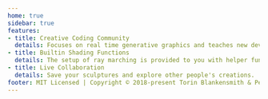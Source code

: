 ```yaml
---
home: true
sidebar: true
features:
- title: Creative Coding Community
  details: Focuses on real time generative graphics and teaches new developers techniques in 3D graphics.
- title: Builtin Shading Functions
  details: The setup of ray marching is provided to you with helper functions for creating the signed distance field geometry so that you can focus on creating.
- title: Live Collaboration
  details: Save your sculptures and explore other people's creations.
footer: MIT Licensed | Copyright © 2018-present Torin Blankensmith & Peter Whidden
---
```



<!-- 
## Geometries

### sphere

```float sphere( vec3 p, float size )```

#### Example
```glsl
float sphere(vec3 p, float size);
```
<iframe width="100%" height="350px" src="http://localhost:3000/sculpture/-LM-Nx6cvMmlbdKKiB64?example=true&embed=true" frameborder="0"></iframe>

### box
```flat box(vec3 p, vec3 dimensions)```
#### Example
```glsl
float box(vec3 p, vec3 size);
```

<iframe width="100%" height="350px" src="http://localhost:3000/sculpture/-LM-LkFiHWJrolzNlpFF?example=true&embed=true" frameborder="0"></iframe>

### roundedBox
```flat roundedBox(vec3 p, vec3 dimensions, float roundness)```
#### Example
```glsl
float map(vec3 p) {
	return box(p, vec3(0.3, 0.3, 0.3), 0.2);
}
```
<iframe width="100%" height="350px" src="http://shaderpark.herokuapp.com" frameborder="0"></iframe>



### line
#### Example
```glsl
float line(p, vec3 start, vec3 end, float width);
```
<iframe width="100%" height="350px" src="http://localhost:3000/sculpture/-LM0vjFEwV1Ha18Hl9AP?example=true&embed=true" frameborder="0"></iframe>

### torus
#### Example
```glsl
float torus(vec3 p, vec2 size);
```
<iframe width="100%" height="350px" src="http://localhost:3000/sculpture/-LM-OGmDkb48R4uyugiA?example=true&embed=true" frameborder="0"></iframe>

### cappedCylinder
#### Example
```glsl
float cappedCylinder(vec3 p, vec2 size);
```
<iframe width="100%" height="350px" src="http://localhost:3000/sculpture/-LM0t3ZICdtWkNLFkO1q?example=true&embed=true" frameborder="0"></iframe>


### cone
#### Example

### plane
#### Example

### prism
#### Example

## Operations

### add
#### Example
```glsl 
float add(float obj1, float obj2);
```
<iframe width="100%" height="350px" src="http://localhost:3000/sculpture/-LM3FtAfpWixlL9VAr4G?example=true&embed=true" frameborder="0"></iframe>

### subtract
#### Example
```glsl 
float subtract(float obj1, float obj2);
```
<iframe width="100%" height="350px" src="http://localhost:3000/sculpture/-LM3HB7wAVNSJW5ggB4d?example=true&embed=true" frameborder="0"></iframe>

### intersect
#### Example
```glsl
float intersect(float obj1, float obj2);
```
<iframe width="100%" height="350px" src="http://localhost:3000/sculpture/-LM3HsbO0jkByC9KAAgs?example=true&embed=true" frameborder="0"></iframe>

### smoothAdd
#### Example
```glsl
float smoothAdd(float obj1, float obj2, float amount);
```
<iframe width="100%" height="350px" src="http://localhost:3000/sculpture/-LMjM7k1N6SLJKFu_7UR?example=true&embed=true" frameborder="0"></iframe>

### Smooth Subtraction

### mix
#### Example
```glsl
float mix(float obj1, float obj2, float amount);
```
<iframe width="100%" height="350px" src="http://localhost:3000/sculpture/-LMjG0XPKeUoPRK1i1GW?example=true&embed=true" frameborder="0"></iframe>

### Repeat 3D
### Radial Repeat

### Translate 2D
### Translate 3D
### Scale 2D
### Scale 3D
### Twist


## Lighting

### simpleLighting
#### Example
```glsl
float simpleLighting(vec3 p, vec3 normal, vec3 lightDirection);
```
<iframe width="100%" height="350px" src="http://localhost:3000/sculpture/-LM-Nx6cvMmlbdKKiB64?example=true&embed=true" frameborder="0"></iframe>

### occlusion
#### Example
```glsl
float occlusion(vec3 p, vec3 normal);
```
<iframe width="100%" height="350px" src="http://localhost:3000/sculpture/-LOLQrXYlRMTrAkVtTcA?&embed=true" frameborder="0"></iframe>

## Noise
### noise
#### Example
```glsl
vec3 noise(vec3 pos);
```
<iframe width="100%" height="350px" src="http://localhost:3000/sculpture/-LOCynJRpfhD4y_2gpxG?&embed=true" frameborder="0"></iframe>

### fractalNoise
#### Example
```glsl
vec3 fractalNoise(vec3 pos);
```
<iframe width="100%" height="350px" src="http://localhost:3000/sculpture/-LPiqQhbCJWu873hB-qW?&embed=true" frameborder="0"></iframe>
 
## Mouse Interactions

### mouse
#### Example
```glsl
vec3 mouse;
```
<iframe width="100%" height="350px" src="http://localhost:3000/sculpture/-LOCLqPCs9XAEDaBI9Vd?&embed=true" frameborder="0"></iframe>

### mouseIntersection
#### Example
```glsl
vec3 mouseIntersection();
```
<iframe width="100%" height="350px" src="http://localhost:3000/sculpture/-LOCklVRmdW9CJbSTMQT?&embed=true" frameborder="0"></iframe>
 -->